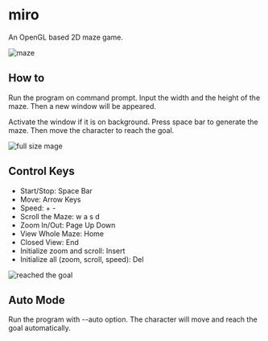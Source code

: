 miro
====
An OpenGL based 2D maze game.

![maze](http://peecky.github.io/miro/screenshots/miro.PNG)

## How to ##
Run the program on command prompt. Input the width and the height of the maze. Then a new window will be appeared.

Activate the window if it is on background. Press space bar to generate the maze. Then move the character to reach the goal.

![full size mage](http://peecky.github.io/miro/screenshots/mirofull.PNG)

## Control Keys ##
*	Start/Stop: Space Bar
*	Move: Arrow Keys
*	Speed: + -
*	Scroll the Maze: w a s d
*	Zoom In/Out: Page Up Down
*	View Whole Maze: Home
*	Closed View: End
*	Initialize zoom and scroll: Insert
*	Initialize all (zoom, scroll, speed): Del

![reached the goal](http://peecky.github.io/miro/screenshots/reachthegoal.PNG)

## Auto Mode ##
Run the program with --auto option. The character will move and reach the goal automatically.
